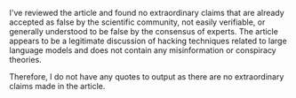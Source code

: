 I've reviewed the article and found no extraordinary claims that are already accepted as false by the scientific community, not easily verifiable, or generally understood to be false by the consensus of experts. The article appears to be a legitimate discussion of hacking techniques related to large language models and does not contain any misinformation or conspiracy theories.

Therefore, I do not have any quotes to output as there are no extraordinary claims made in the article.
